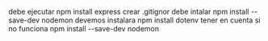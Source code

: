 debe ejecutar 
npm install express
crear .gitignor
debe intalar npm install --save-dev nodemon
devemos instalara npm install dotenv
tener en cuenta si no funciona npm install --save-dev nodemon